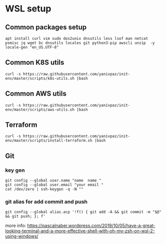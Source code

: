 # WSL setup

## Common packages setup
```
apt install curl vim sudo dos2unix dnsutils less lsof man netcat psmisc jq wget bc dnsutils locales git python3-pip awscli unzip  -y
locale-gen "en_US.UTF-8"
```

## Common K8S utils 
```
curl -s https://raw.githubusercontent.com/yanivpaz/init-env/master/scripts/k8s-utils.sh |bash
```

## Common AWS utils 
```
curl -s https://raw.githubusercontent.com/yanivpaz/init-env/master/scripts/aws-utils.sh |bash
```

## Terraform 
```
curl -s https://raw.githubusercontent.com/yanivpaz/init-env/master/scripts/install-terraform.sh |bash
```


## Git 
### key gen 
```
git config --global user.name "name  name "
git config --global user.email "your email "
cat /dev/zero | ssh-keygen -q -N ""
```

### git alias for add commit and push
```
git config --global alias.acp '!f() { git add -A && git commit -m "$@" && git push; }; f'
```
more info:
https://pascalnaber.wordpress.com/2019/10/05/have-a-great-looking-terminal-and-a-more-effective-shell-with-oh-my-zsh-on-wsl-2-using-windows/


